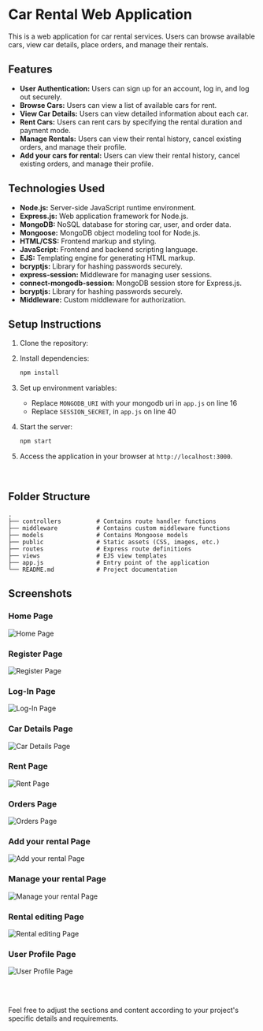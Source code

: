 # Car Rental Web Application

This is a web application for car rental services. Users can browse available cars, view car details, place orders, and manage their rentals.

## Features

- **User Authentication:** Users can sign up for an account, log in, and log out securely.
- **Browse Cars:** Users can view a list of available cars for rent.
- **View Car Details:** Users can view detailed information about each car.
- **Rent Cars:** Users can rent cars by specifying the rental duration and payment mode.
- **Manage Rentals:** Users can view their rental history, cancel existing orders, and manage their profile.
- **Add your cars for rental:** Users can view their rental history, cancel existing orders, and manage their profile.

## Technologies Used

- **Node.js:** Server-side JavaScript runtime environment.
- **Express.js:** Web application framework for Node.js.
- **MongoDB:** NoSQL database for storing car, user, and order data.
- **Mongoose:** MongoDB object modeling tool for Node.js.
- **HTML/CSS:** Frontend markup and styling.
- **JavaScript:** Frontend and backend scripting language.
- **EJS:** Templating engine for generating HTML markup.
- **bcryptjs:** Library for hashing passwords securely.
- **express-session:** Middleware for managing user sessions.
- **connect-mongodb-session:** MongoDB session store for Express.js.
- **bcryptjs:** Library for hashing passwords securely.
- **Middleware:** Custom middleware for authorization.

## Setup Instructions

1. Clone the repository:

2. Install dependencies:

   ```bash
   npm install
   ```

3. Set up environment variables:
   - Replace `MONGODB_URI` with your mongodb uri in `app.js` on line 16
   - Replace `SESSION_SECRET`, in `app.js` on line 40

4. Start the server:

   ```bash
   npm start
   ```

5. Access the application in your browser at `http://localhost:3000`.

<br>

## Folder Structure

```
.
├── controllers          # Contains route handler functions
├── middleware           # Contains custom middleware functions
├── models               # Contains Mongoose models
├── public               # Static assets (CSS, images, etc.)
├── routes               # Express route definitions
├── views                # EJS view templates
├── app.js               # Entry point of the application
└── README.md            # Project documentation
```

## Screenshots

### Home Page

![Home Page](screenshots/home.png)

### Register Page

![Register Page](screenshots/register.png)

### Log-In Page

![Log-In Page](screenshots/log-in.png)

### Car Details Page

![Car Details Page](screenshots/car-details.png)

### Rent Page

![Rent Page](screenshots/rent.png)

### Orders Page

![Orders Page](screenshots/order.png)

### Add your rental Page

![Add your rental Page](screenshots/add-rent.png)

### Manage your rental Page

![Manage your rental Page](screenshots/manage-rental.png)

### Rental editing Page

![Rental editing Page](screenshots/edit-page.png)

### User Profile Page

![User Profile Page](screenshots/profile.png)


<br>
<br>

Feel free to adjust the sections and content according to your project's specific details and requirements.